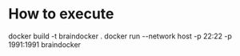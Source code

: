 # How to execute
docker build -t braindocker .
docker run --network host -p 22:22 -p 1991:1991 braindocker
